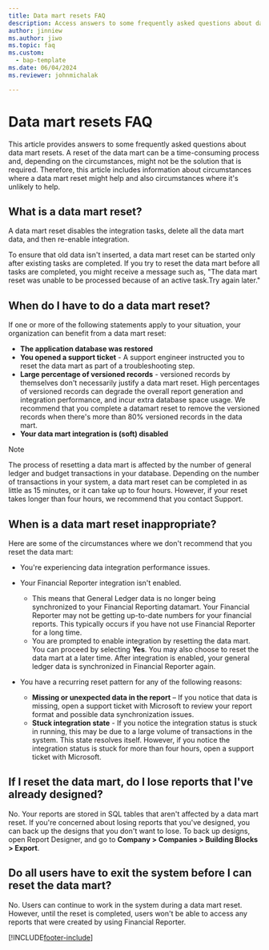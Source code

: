 ```yaml
---
title: Data mart resets FAQ
description: Access answers to some frequently asked questions about data mart resets, including questions about when and when not to perform a data mart reset.
author: jinniew
ms.author: jiwo
ms.topic: faq
ms.custom: 
  - bap-template
ms.date: 06/04/2024
ms.reviewer: johnmichalak

---
```


# Data mart resets FAQ

This article provides answers to some frequently asked questions about data mart resets. A reset of the data mart can be a time-consuming process and, depending on the circumstances, might not be the solution that is required. Therefore, this article includes information about circumstances where a data mart reset might help and also circumstances where it's unlikely to help.

## What is a data mart reset?

A data mart reset disables the integration tasks, delete all the data mart data, and then re-enable integration.

To ensure that old data isn't inserted, a data mart reset can be started only after existing tasks are completed. If you try to reset the data mart before all tasks are completed, you might receive a message such as, "The data mart reset was unable to be processed because of an active task.Try again later."

## When do I have to do a data mart reset?

If one or more of the following statements apply to your situation, your organization can benefit from a data mart reset:

- **The application database was restored**
- **You opened a support ticket** - A support engineer instructed you to reset the data mart as part of a troubleshooting step.
- **Large percentage of versioned records** - versioned records by themselves don't necessarily justify a data mart reset. High percentages of versioned records can degrade the overall report generation and integration performance, and incur extra database space usage. We recommend that you complete a datamart reset to remove the versioned records when there's more than 80% versioned records in the data mart.
- **Your data mart integration is (soft) disabled**
   
> [!NOTE]
> The process of resetting a data mart is affected by the number of general ledger and budget transactions in your database. Depending on the number of transactions in your system, a data mart reset can be completed in as little as 15 minutes, or it can take up to four hours. However, if your reset takes longer than four hours, we recommend that you contact Support.
 
## When is a data mart reset inappropriate?

Here are some of the circumstances where we don't recommend that you reset the data mart:

- You're experiencing data integration performance issues.
- Your Financial Reporter integration isn't enabled. 

    - This means that General Ledger data is no longer being synchronized to your Financial Reporting datamart. Your Financial Reporter may not be getting up-to-date numbers for your financial reports. This typically occurs if you have not use Financial Reporter for a long time.
    - You are prompted to enable integration by resetting the data mart. You can proceed by selecting **Yes**. You may also choose to reset the data mart at a later time. After integration is enabled, your general ledger data is synchronized in Financial Reporter again. 
- You have a recurring reset pattern for any of the following reasons:

    - **Missing or unexpected data in the report** – If you notice that data is missing, open a support ticket with Microsoft to review your report format and possible data synchronization issues.
    - **Stuck integration state** - If you notice the integration status is stuck in running, this may be due to a large volume of transactions in the system. This state resolves itself. However, if you notice the integration status is stuck for more than four hours, open a support ticket with Microsoft. 
   
## If I reset the data mart, do I lose reports that I've already designed?

No. Your reports are stored in SQL tables that aren't affected by a data mart reset. If you're concerned about losing reports that you've designed, you can back up the designs that you don't want to lose. To back up designs, open Report Designer, and go to **Company \> Companies \> Building Blocks \> Export**.
 
## Do all users have to exit the system before I can reset the data mart?

No. Users can continue to work in the system during a data mart reset. However, until the reset is completed, users won't be able to access any reports that were created by using Financial Reporter.

[!INCLUDE[footer-include](../../../includes/footer-banner.md)]
